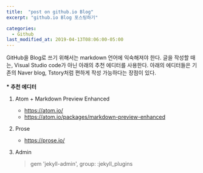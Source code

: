 ```yaml
---
title:  "post on github.io Blog"
excerpt: "github.io Blog 포스팅하기"

categories:
  - Github
last_modified_at: 2019-04-13T08:06:00-05:00
---
```


GitHub을 Blog로 쓰기 위해서는 markdown 언어에 익숙해져야 한다.
글을 작성할 때는, Visual Studio code가 아닌 아래의 추천 에디터를 사용한다. 아래의 에디터들은 기존의 Naver blog, Tstory처럼 편하게 작성 가능하다는 장점이 있다.
<br>
<br>
  __* 추천 에디터__
  1. Atom + Markdown Preview Enhanced
      - https://atom.io/
      - https://atom.io/packages/markdown-preview-enhanced

  2. Prose
      - https://prose.io/

  3. Admin
      > gem 'jekyll-admin', group: :jekyll_plugins
